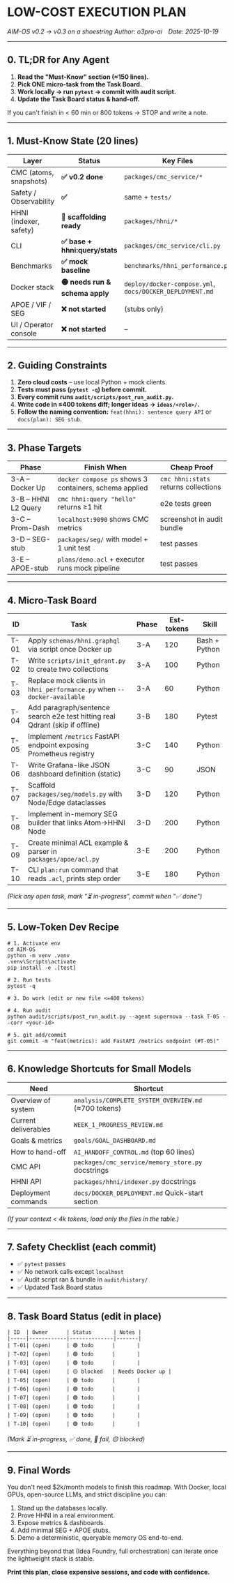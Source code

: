 # LOW-COST EXECUTION PLAN
*AIM-OS v0.2 → v0.3 on a shoestring*
*Author: o3pro-ai Date: 2025-10-19*

---

## 0. TL;DR for Any Agent
1. **Read the "Must-Know" section (≈150 lines).**
2. **Pick ONE micro-task from the Task Board.**
3. **Work locally → run `pytest` → commit with audit script.**
4. **Update the Task Board status & hand-off.**

If you can't finish in < 60 min or 800 tokens → STOP and write a note.

---

## 1. Must-Know State (20 lines)
| Layer | Status | Key Files |
|-------|--------|-----------|
| CMC (atoms, snapshots) | **✅ v0.2 done** | `packages/cmc_service/*` |
| Safety / Observability | **✅** | same + `tests/` |
| HHNI (indexer, safety) | **🔄 scaffolding ready** | `packages/hhni/*` |
| CLI | **✅ base + hhni:query/stats** | `packages/cmc_service/cli.py` |
| Benchmarks | **✅ mock baseline** | `benchmarks/hhni_performance.py` |
| Docker stack | **🟡 needs run & schema apply** | `deploy/docker-compose.yml`, `docs/DOCKER_DEPLOYMENT.md` |
| APOE / VIF / SEG | **❌ not started** | (stubs only) |
| UI / Operator console | **❌ not started** | – |

---

## 2. Guiding Constraints
1. **Zero cloud costs** – use local Python + mock clients.
2. **Tests must pass (`pytest -q`) before commit.**
3. **Every commit runs `audit/scripts/post_run_audit.py`.**
4. **Write code in ≤400 tokens diff; longer ideas → `ideas/<role>/`.**
5. **Follow the naming convention:**
   `feat(hhni): sentence query API` or `docs(plan): SEG stub`.

---

## 3. Phase Targets
| Phase | Finish When | Cheap Proof |
|-------|-------------|-------------|
| 3-A  – Docker Up  | `docker compose ps` shows 3 containers, schema applied | `cmc hhni:stats` returns collections |
| 3-B  – HHNI L2 Query | `cmc hhni:query "hello"` returns ≥1 hit | e2e tests green |
| 3-C  – Prom-Dash | `localhost:9090` shows CMC metrics | screenshot in audit bundle |
| 3-D  – SEG-stub | `packages/seg/` with model + 1 unit test | test passes |
| 3-E  – APOE-stub | `plans/demo.acl` + executor runs mock pipeline | test passes |

---

## 4. Micro-Task Board
| ID | Task | Phase | Est-tokens | Skill |
|----|------|-------|------------|-------|
| T-01 | Apply `schemas/hhni.graphql` via script once Docker up | 3-A | 120 | Bash + Python |
| T-02 | Write `scripts/init_qdrant.py` to create two collections | 3-A | 100 | Python |
| T-03 | Replace mock clients in `hhni_performance.py` when `--docker-available` | 3-A | 60 | Python |
| T-04 | Add paragraph/sentence search e2e test hitting real Qdrant (skip if offline) | 3-B | 180 | Pytest |
| T-05 | Implement `/metrics` FastAPI endpoint exposing Prometheus registry | 3-C | 140 | Python |
| T-06 | Write Grafana-like JSON dashboard definition (static) | 3-C | 90 | JSON |
| T-07 | Scaffold `packages/seg/models.py` with Node/Edge dataclasses | 3-D | 120 | Python |
| T-08 | Implement in-memory SEG builder that links Atom→HHNI Node | 3-D | 200 | Python |
| T-09 | Create minimal ACL example & parser in `packages/apoe/acl.py` | 3-E | 200 | Python |
| T-10 | CLI `plan:run` command that reads `.acl`, prints step order | 3-E | 180 | Python |

*(Pick any open task, mark "⏳ in-progress", commit when "✅ done")*

---

## 5. Low-Token Dev Recipe
```
# 1. Activate env
cd AIM-OS
python -m venv .venv
.venv\Scripts\activate
pip install -e .[test]

# 2. Run tests
pytest -q

# 3. Do work (edit or new file <=400 tokens)

# 4. Run audit
python audit/scripts/post_run_audit.py --agent supernova --task T-05 --corr <your-id>

# 5. git add/commit
git commit -m "feat(metrics): add FastAPI /metrics endpoint (#T-05)"
```

---

## 6. Knowledge Shortcuts for Small Models
| Need | Shortcut |
|------|----------|
| Overview of system | `analysis/COMPLETE_SYSTEM_OVERVIEW.md` (≈700 tokens) |
| Current deliverables | `WEEK_1_PROGRESS_REVIEW.md` |
| Goals & metrics | `goals/GOAL_DASHBOARD.md` |
| How to hand-off | `AI_HANDOFF_CONTROL.md` (top 60 lines) |
| CMC API | `packages/cmc_service/memory_store.py` docstrings |
| HHNI API | `packages/hhni/indexer.py` docstrings |
| Deployment commands | `docs/DOCKER_DEPLOYMENT.md` Quick-start section |

*(If your context < 4k tokens, load only the files in the table.)*

---

## 7. Safety Checklist (each commit)
- ✅ `pytest` passes
- ✅ No network calls except `localhost`
- ✅ Audit script ran & bundle in `audit/history/`
- ✅ Updated Task Board status

---

## 8. Task Board Status (edit in place)
```
| ID  | Owner      | Status       | Notes |
|-----|------------|--------------|-------|
| T-01| (open)     | 🟢 todo      |       |
| T-02| (open)     | 🟢 todo      |       |
| T-03| (open)     | 🟢 todo      |       |
| T-04| (open)     | 🟡 blocked   | Needs Docker up |
| T-05| (open)     | 🟢 todo      |       |
| T-06| (open)     | 🟢 todo      |       |
| T-07| (open)     | 🟢 todo      |       |
| T-08| (open)     | 🟢 todo      |       |
| T-09| (open)     | 🟢 todo      |       |
| T-10| (open)     | 🟢 todo      |       |
```

*(Mark ⏳ in-progress, ✅ done, 🔴 fail, 🟡 blocked)*

---

## 9. Final Words
You don't need $2k/month models to finish this roadmap.
With Docker, local GPUs, open-source LLMs, and strict discipline you can:

1. Stand up the databases locally.
2. Prove HHNI in a real environment.
3. Expose metrics & dashboards.
4. Add minimal SEG + APOE stubs.
5. Demo a deterministic, queryable memory OS end-to-end.

Everything beyond that (Idea Foundry, full orchestration) can iterate once the lightweight stack is stable.

**Print this plan, close expensive sessions, and code with confidence.**
